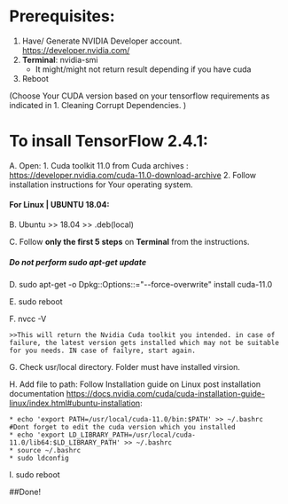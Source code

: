 # Prerequisites:
1. Have/ Generate NVIDIA Developer account. https://developer.nvidia.com/
2. __Terminal__: nvidia-smi 
    * It might/might not return result depending if you have cuda
4. Reboot


(Choose Your CUDA version based on your tensorflow requirements as indicated in 1. Cleaning Corrupt Dependencies. )

# To insall TensorFlow 2.4.1:

A. Open:
    1. Cuda toolkit 11.0 from Cuda archives : https://developer.nvidia.com/cuda-11.0-download-archive
    2. Follow installation instructions for Your operating system.


#### For Linux | UBUNTU 18.04:
B. Ubuntu >> 18.04 >> .deb(local)

C. Follow __only the first 5 steps__ on __Terminal__ from the instructions.

##### Do not perform sudo apt-get update

D. sudo apt-get -o Dpkg::Options::="--force-overwrite" install cuda-11.0

E. sudo reboot

F. nvcc -V

    >>This will return the Nvidia Cuda toolkit you intended. in case of failure, the latest version gets installed which may not be suitable for you needs. IN case of failyre, start again.
    
G. Check usr/local directory. Folder must have installed virsion.

H. Add file to path: Follow Installation guide on Linux post installation documentation https://docs.nvidia.com/cuda/cuda-installation-guide-linux/index.html#ubuntu-installation:

    * echo 'export PATH=/usr/local/cuda-11.0/bin:$PATH' >> ~/.bashrc  #Dont forget to edit the cuda version which you installed
    * echo 'export LD_LIBRARY_PATH=/usr/local/cuda-11.0/lib64:$LD_LIBRARY_PATH' >> ~/.bashrc
    * source ~/.bashrc
    * sudo ldconfig       
    
I. sudo reboot

##Done!

